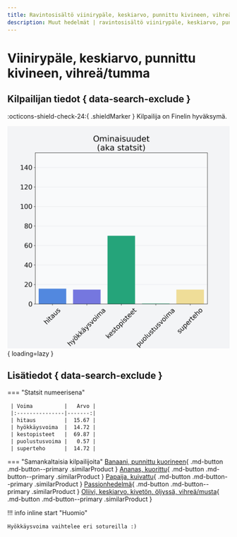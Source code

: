 ```yaml
---
title: Ravintosisältö viinirypäle, keskiarvo, punnittu kivineen, vihreä/tumma
description: Muut hedelmät | ravintosisältö viinirypäle, keskiarvo, punnittu kivineen, vihreä/tumma
---
```


# Viinirypäle, keskiarvo, punnittu kivineen, vihreä/tumma


## Kilpailijan tiedot { data-search-exclude }

:octicons-shield-check-24:{ .shieldMarker } Kilpailija on Finelin hyväksymä.

![Viinirypäle, keskiarvo, punnittu kivineen, vihreä/tumma](./images/viinirypale-keskiarvo-punnittu-kivineen-vihrea-tumma.png){ loading=lazy }

## Lisätiedot { data-search-exclude }
=== "Statsit numeerisena"

     | Voima          |   Arvo |
     |:---------------|-------:|
     | hitaus         |  15.67 |
     | hyökkäysvoima  |  14.72 |
     | kestopisteet   |  69.87 |
     | puolustusvoima |   0.57 |
     | superteho      |  14.72 |

=== "Samankaltaisia kilpailijoita"
    [Banaani, punnittu kuorineen](/banaani-punnittu-kuorineen){ .md-button .md-button--primary .similarProduct }
    [Ananas, kuorittu](/ananas-kuorittu){ .md-button .md-button--primary .similarProduct }
    [Papaija, kuivattu](/papaija-kuivattu){ .md-button .md-button--primary .similarProduct }
    [Passionhedelmä](/passionhedelma){ .md-button .md-button--primary .similarProduct }
    [Oliivi, keskiarvo, kivetön, öljyssä, vihreä/musta](/oliivi-keskiarvo-kiveton-oljyssa-vihrea-musta){ .md-button .md-button--primary .similarProduct }

!!! info inline start "Huomio"

    Hyökkäysvoima vaihtelee eri sotureilla :)
